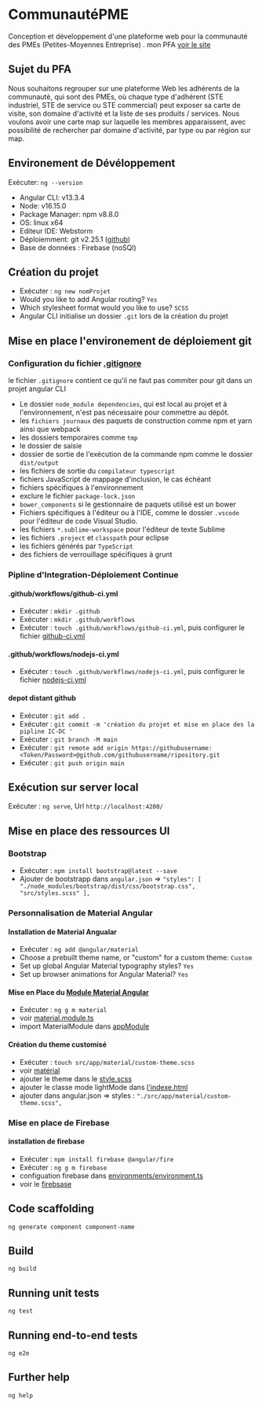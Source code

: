 # CommunautéPME
Conception et développement d'une plateforme web pour la communauté des PMEs (Petites-Moyennes Entreprise)  .
 mon PFA [voir le site]() 

## Sujet du PFA 


Nous souhaitons regrouper sur une plateforme Web  les adhérents de la communauté, 
qui sont des PMEs, où chaque type d'adhérent (STE industriel, STE de service ou STE commercial) peut exposer sa 
carte de visite, son domaine d'activité et la liste de ses produits / services. Nous voulons avoir une carte map 
sur laquelle les membres apparaissent, avec possibilité de rechercher par domaine d'activité, par type ou par région sur map.

## Environement de Dévéloppement
Exécuter: `ng --version`
- Angular CLI: v13.3.4
- Node: v16.15.0
- Package Manager: npm v8.8.0
- OS: linux x64
- Editeur IDE: Webstorm
- Déploiemment: git v2.25.1 ([github](https://github.com/lmlouis/))
- Base de données : Firebase (noSQl)

## Création du projet

- Exécuter :  `ng new nomProjet`
- Would you like to add Angular routing? `Yes`
- Which stylesheet format would you like to use? `SCSS`
- Angular CLI initialise un dossier `.git` lors de la création du projet

## Mise en place  l'environement de déploiement git  
### Configuration du fichier [.gitignore](https://github.com/lmlouis/pfaAngular/blob/main/.gitignore)
le fichier `.gitignore` contient ce qu'il ne faut pas commiter pour git dans un projet angular CLI
- Le dossier `node_module dependencies`, qui est local au projet et à l'environnement, n'est pas nécessaire pour commettre au dépôt.
- les `fichiers journaux` des paquets de construction comme npm et yarn ainsi que webpack
- les dossiers temporaires comme `tmp`
- le dossier de saisie
- dossier de sortie de l'exécution de la commande npm comme le dossier `dist/output`
- les fichiers de sortie du `compilateur typescript`
- fichiers JavaScript de mappage d'inclusion, le cas échéant
- fichiers spécifiques à l'environnement
- exclure le fichier `package-lock.json`
- `bower_components` si le gestionnaire de paquets utilisé est un bower
- Fichiers spécifiques à l'éditeur ou à l'IDE, comme le dossier `.vscode` pour l'éditeur de code Visual Studio.
- les fichiers `*.sublime-workspace` pour l'éditeur de texte Sublime
- les fichiers `.project` et `classpath` pour eclipse
- les fichiers générés par `TypeScript`
- des fichiers de verrouillage spécifiques à grunt
### Pipline d'Integration-Déploiement Continue
#### .github/workflows/github-ci.yml
- Exécuter : `mkdir .github`
- Exécuter : `mkdir .github/workflows`
- Exécuter : `touch .github/workflows/github-ci.yml`, puis  configurer le fichier [github-ci.yml](https://github.com/lmlouis/pfaAngular/blob/main/.github/workflows/github-ci.yml)

#### .github/workflows/nodejs-ci.yml
- Exécuter : `touch .github/workflows/nodejs-ci.yml`, puis configurer le fichier [nodejs-ci.yml](https://github.com/lmlouis/pfaAngular/blob/main/.github/workflows/github-ci.yml)
#### depot distant github
- Exécuter : `git add .`
- Exécuter : `git commit -m 'création du projet et mise en place des la pipline IC-DC '`
- Exécuter : `git branch -M main`
- Exécuter : `git remote add origin https://githubusername:<Token/Password>@github.com/githubusername/ripository.git`
- Exécuter : `git push origin main`

## Exécution sur server local 

Exécuter : `ng serve`, Url `http://localhost:4200/`


## Mise en place des ressources UI 
### Bootstrap
- Exécuter : `npm install bootstrap@latest --save`
- Ajouter de bootstrapp dans `angular.json` => `"styles": [
  "./node_modules/bootstrap/dist/css/bootstrap.css",
  "src/styles.scss"
  ],`
### Personnalisation de Material Angular
#### Installation de Material Angualar 
- Exécuter : `ng add @angular/material`
- Choose a prebuilt theme name, or "custom" for a custom theme: `Custom`
- Set up global Angular Material typography styles? `Yes`
- Set up browser animations for Angular Material? `Yes`
#### Mise en Place du [Module Material Angular](https://github.com/lmlouis/pfaAngular/blob/materialAngular/src/app/material/material.module.ts)
- Exécuter : `ng g m material`
- voir [material.module.ts](https://github.com/lmlouis/pfaAngular/blob/materialAngular/src/app/material/material.module.ts)
- import MaterialModule dans [appModule](https://github.com/lmlouis/pfaAngular/blob/materialAngular/src/app/app.module.ts)
#### Création du theme customisé
- Exécuter : `touch src/app/material/custom-theme.scss`
- voir [matérial](https://github.com/lmlouis/pfaAngular/tree/materialAngular/src/app/material)
- ajouter le theme dans le  [style.scss](https://github.com/lmlouis/pfaAngular/blob/materialAngular/src/styles.scss)
- ajouter le classe mode lightMode dans [l'indexe.html](https://github.com/lmlouis/pfaAngular/blob/materialAngular/src/styles.scss)
- ajouter dans angular.json => styles : `"./src/app/material/custom-theme.scss",`

### Mise en place de Firebase 
#### installation de firebase 
- Exécuter : `npm install firebase @angular/fire`
- Exécuter : `ng g m firebase`
- configuation firebase dans [environments/environment.ts](https://github.com/lmlouis/pfaAngular/blob/firebase/src/environments/environment.ts)
- voir le [firebsase](https://github.com/lmlouis/pfaAngular/tree/firebase/src/app/firebase)




## Code scaffolding

`ng generate component component-name` 

## Build
 `ng build`

## Running unit tests
`ng test` 

## Running end-to-end tests

 `ng e2e` 

## Further help
`ng help` 
